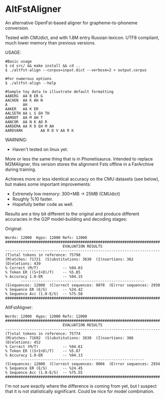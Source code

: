 AltFstAligner
=============

An alternative OpenFst-based aligner for grapheme-to-phoneme conversion.

Tested with CMUdict, and with 1.8M entry Russian lexicon.  UTF8 compliant,
much lower memory than previous versions.

USAGE:
```
#Basic usage
$ cd src/ && make install && cd ..
$ ./altfst-align --corpus=input.dict --verbose=2 > output.corpus

#For numerous options
$ ./altfst-align --help

#Sample toy data to illustrate default formatting
AABERG  AA B ER G
AACHEN  AA K AH N
A       AH
AAKER   AA K ER
AALSETH AA L S EH TH
AAMODT  AA M AH T
AANCOR  AA N K AO R
AARDEMA AA R D EH M AH
AARDVARK        AA R D V AA R K
```

WARNING:
 * Haven't tested on linux yet.

More or less the same thing that is in Phonetisaurus.
Intended to replace M2MAligner, this version stores the alignment
Fsts offline in a FarArchive during training.

Achieves more or less identical accuracy on the CMU datasets (see below),
but makes some important improvements:
 * Extremely low memory: 300+MB -> 25MB (CMUdict)
 * Roughly %10 faster.
 * Hopefully better code as well.

Results are a tiny bit different to the original and produce different
accuracies in the G2P model-building and decoding stages:

Original:
```
Words: 12000  Hyps: 12000 Refs: 12000
######################################################################
                          EVALUATION RESULTS
----------------------------------------------------------------------
(T)otal tokens in reference: 75790
(M)atches: 71721  (S)ubstitutions: 3630  (I)nsertions: 362  (D)eletions: 439
% Correct (M/T)           -- %94.63
% Token ER ((S+I+D)/T)    -- %5.85
% Accuracy 1.0-ER         -- %94.15
       --------------------------------------------------------
(S)equences: 12000  (C)orrect sequences: 9070  (E)rror sequences: 2930
% Sequence ER (E/S)       -- %24.42
% Sequence Acc (1.0-E/S)  -- %75.58
######################################################################
```
AltFstAligner:
```
Words: 12000  Hyps: 12000 Refs: 12000
######################################################################
                          EVALUATION RESULTS
----------------------------------------------------------------------
(T)otal tokens in reference: 75774
(M)atches: 71692  (S)ubstitutions: 3630  (I)nsertions: 366  (D)eletions: 452
% Correct (M/T)           -- %94.61
% Token ER ((S+I+D)/T)    -- %5.87
% Accuracy 1.0-ER         -- %94.13
       --------------------------------------------------------
(S)equences: 12000  (C)orrect sequences: 9066  (E)rror sequences: 2934
% Sequence ER (E/S)       -- %24.45
% Sequence Acc (1.0-E/S)  -- %75.55
######################################################################
```
I'm not sure exactly where the difference is coming from yet, but I suspect
that it is not statistically significant. Could be nice for model combination.

